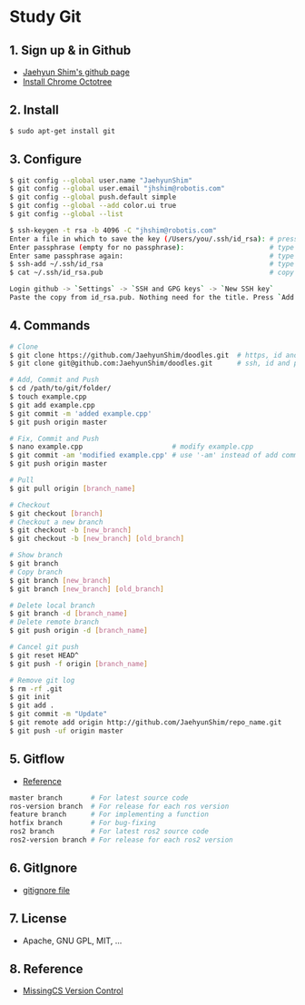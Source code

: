 # Study Git

## 1. Sign up & in Github
- [Jaehyun Shim's github page](https://github.com/JaehyunShim)
- [Install Chrome Octotree](https://chrome.google.com/webstore/detail/octotree/bkhaagjahfmjljalopjnoealnfndnagc)

## 2. Install
```sh
$ sudo apt-get install git
```

## 3. Configure
```sh
$ git config --global user.name "JaehyunShim"
$ git config --global user.email "jhshim@robotis.com"
$ git config --global push.default simple
$ git config --global --add color.ui true
$ git config --global --list

$ ssh-keygen -t rsa -b 4096 -C "jhshim@robotis.com"
Enter a file in which to save the key (/Users/you/.ssh/id_rsa): # press enter
Enter passphrase (empty for no passphrase):                     # type 'qwert' and press enter
Enter same passphrase again:                                    # type 'qwert' and press enter
$ ssh-add ~/.ssh/id_rsa                                         # type 'qwert' and press enter
$ cat ~/.ssh/id_rsa.pub                                         # copy ssh key ('Ctrl'+'Shift'+'c')

Login github -> `Settings` -> `SSH and GPG keys` -> `New SSH key`
Paste the copy from id_rsa.pub. Nothing need for the title. Press `Add SSH key`, then done.
```

## 4. Commands
```sh
# Clone
$ git clone https://github.com/JaehyunShim/doodles.git  # https, id and pw needed every time
$ git clone git@github.com:JaehyunShim/doodles.git      # ssh, id and pw not needed

# Add, Commit and Push
$ cd /path/to/git/folder/
$ touch example.cpp
$ git add example.cpp
$ git commit -m 'added example.cpp'
$ git push origin master

# Fix, Commit and Push
$ nano example.cpp                      # modify example.cpp
$ git commit -am 'modified example.cpp' # use '-am' instead of add command for already added files
$ git push origin master

# Pull
$ git pull origin [branch_name]

# Checkout
$ git checkout [branch]
# Checkout a new branch
$ git checkout -b [new_branch]
$ git checkout -b [new_branch] [old_branch]

# Show branch
$ git branch
# Copy branch
$ git branch [new_branch]
$ git branch [new_branch] [old_branch]

# Delete local branch
$ git branch -d [branch_name]
# Delete remote branch
$ git push origin -d [branch_name]

# Cancel git push
$ git reset HEAD^
$ git push -f origin [branch_name]

# Remove git log
$ rm -rf .git
$ git init
$ git add .
$ git commit -m "Update"
$ git remote add origin http://github.com/JaehyunShim/repo_name.git
$ git push -uf origin master
```

## 5. Gitflow
- [Reference](http://woowabros.github.io/experience/2017/10/30/baemin-mobile-git-branch-strategy.html)
```sh
master branch       # For latest source code
ros-version branch  # For release for each ros version
feature branch      # For implementing a function
hotfix branch       # For bug-fixing
ros2 branch         # For latest ros2 source code
ros2-version branch # For release for each ros2 version
```

## 6. GitIgnore
- [gitignore file](https://stackoverflow.com/questions/27850222/what-is-gitignore-exactly/27850270)

## 7. License
- Apache, GNU GPL, MIT, ...

## 8. Reference
- [MissingCS Version Control](https://missing.csail.mit.edu/2020/version-control/)
